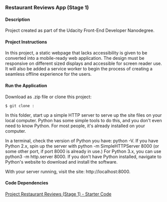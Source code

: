 ### Restaurant Reviews App (Stage 1)  

#### Description
Project created as part of the Udacity Front-End Developer Nanodegree.

#### Project Instructions  
In this project, a static webpage that lacks accessibility is given to be converted into a mobile-ready web application. The design must be responsive on different sized displays and accessible for screen reader use. It will also be added a service worker to begin the process of creating a seamless offline experience for the users.

#### Run the Application
Download as .zip file or clone this project:

  ``$ git clone :``

In this folder, start up a simple HTTP server to serve up the site files on your local computer. Python has some simple tools to do this, and you don't even need to know Python. For most people, it's already installed on your computer.

In a terminal, check the version of Python you have: python -V. If you have Python 2.x, spin up the server with python -m SimpleHTTPServer 8000 (or some other port, if port 8000 is already in use.) For Python 3.x, you can use python3 -m http.server 8000. If you don't have Python installed, navigate to Python's website to download and install the software.

With your server running, visit the site: http://localhost:8000.

#### Code Dependencies
[Project Restaurant Reviews (Stage 1) - Starter Code](https://github.com/udacity/mws-restaurant-stage-1)
